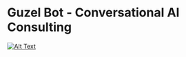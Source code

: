 # Guzel Bot - Conversational AI Consulting
[![Alt Text]([Image_URL](https://user-images.githubusercontent.com/125550572/267634217-daf6e894-e8b9-47a5-8dff-0fae5f842b56.png)https://user-images.githubusercontent.com/125550572/267634217-daf6e894-e8b9-47a5-8dff-0fae5f842b56.png)](Link_URL)
